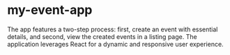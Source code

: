 # my-event-app
The app features a two-step process: first, create an event with essential details, and second, view the created events in a listing page. The application leverages React for a dynamic and responsive user experience.
